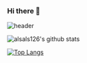 ### Hi there 👋
![header](https://capsule-render.vercel.app/api?type=wave&color=auto&height=300&section=header&text=Jeongmin%20Oh&fontSize=90)

![alsals126's github stats](https://github-readme-stats.vercel.app/api?username=alsals126&show_icons=true)

[![Top Langs](https://github-readme-stats.vercel.app/api/top-langs/?username=alsals126)](https://github.com/alsals126/github-readme-stats)
<!--
**alsals126/alsals126** is a ✨ _special_ ✨ repository because its `README.md` (this file) appears on your GitHub profile.


Here are some ideas to get you started:

 🔭 I’m currently working on ...
- 🌱 I’m currently learning ...
- 👯 I’m looking to collaborate on ...
- 🤔 I’m looking for help with ...
- 💬 Ask me about ...
- 📫 How to reach me: ...
- 😄 Pronouns: ...
- ⚡ Fun fact: ...
-->

